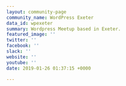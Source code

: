 ```yaml
---
layout: community-page
community_name: WordPress Exeter
data_id: wpexeter
summary: Wordpress Meetup based in Exeter.
featured_image: ''
twitter: ''
facebook: ''
slack: ''
website: ''
youtube: ''
date: 2019-01-26 01:37:15 +0000

---
```

